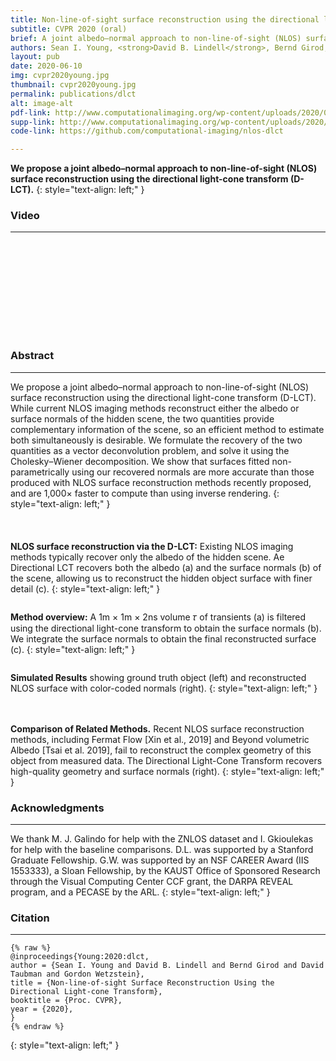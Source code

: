 ```yaml
---
title: Non-line-of-sight surface reconstruction using the directional light-cone transform 
subtitle: CVPR 2020 (oral)
brief: A joint albedo–normal approach to non-line-of-sight (NLOS) surface reconstruction using the directional light-cone transform (D-LCT).
authors: Sean I. Young, <strong>David B. Lindell</strong>, Bernd Girod, David Taubman, Gordon Wetzstein
layout: pub 
date: 2020-06-10
img: cvpr2020young.jpg
thumbnail: cvpr2020young.jpg
permalink: publications/dlct
alt: image-alt
pdf-link: http://www.computationalimaging.org/wp-content/uploads/2020/03/dlct_cvpr2020.pdf 
supp-link: http://www.computationalimaging.org/wp-content/uploads/2020/03/dlct_supplement_cvpr2020.pdf
code-link: https://github.com/computational-imaging/nlos-dlct

---
```


**We propose a joint albedo–normal approach to non-line-of-sight (NLOS) surface reconstruction using the directional light-cone transform (D-LCT).**
{: style="text-align: left;" }

### Video
- - -
<div class="embed-responsive embed-responsive-16by9">
<iframe class="embed-responsive-item" src="" src="https://www.youtube.com/embed/9ezA5ycHXDA" frameborder="0" allow="accelerometer; autoplay; encrypted-media; gyroscope; picture-in-picture" allowfullscreen></iframe>
</div>


### Abstract
- - -
We propose a joint albedo–normal approach to non-line-of-sight (NLOS) surface reconstruction using the directional light-cone transform (D-LCT). While current NLOS imaging methods reconstruct either the albedo or surface normals of the hidden scene, the two quantities provide complementary information of the scene, so an efficient method to estimate both simultaneously is desirable. We formulate the recovery of the two quantities as a vector deconvolution problem, and solve it using the Cholesky–Wiener decomposition. We show that surfaces fitted non-parametrically using our recovered normals are more accurate than those produced with NLOS surface reconstruction methods recently proposed, and are 1,000× faster to compute than using inverse rendering.
{: style="text-align: left;" }

<img src="" src="/assets/img/publication/cvpr2020young/dlct_1.jpg" style="padding: 0px;" class="img-fluid" alt="">
<img src="" src="/assets/img/publication/cvpr2020young/dlct_2.jpg" style="padding: 10px;" class="img-fluid" alt="">

**NLOS surface reconstruction via the D-LCT:** Existing NLOS imaging methods typically recover only the albedo of the hidden scene. Ae Directional LCT recovers both the albedo (a) and the surface normals (b) of the scene, allowing us to reconstruct the hidden object surface with finer detail (c).
{: style="text-align: left;" }

<img src="" src="/assets/img/publication/cvpr2020young/dlct_3.jpg" style="padding: 0px;" class="img-fluid" alt="">

**Method overview:** A 1m × 1m × 2ns volume 𝜏 of transients (a) is filtered using the directional light-cone transform to obtain the surface normals (b). We integrate the surface normals to obtain the final reconstructed surface (c).
{: style="text-align: left;" }

<div class="row">
<div class="col-xs-6 col-md-3 col-md-offset-3 mx-auto">
<img src="" src="/assets/img/publication/cvpr2020young/bunny_gt.jpg" class="img-fluid" alt="">
</div>
<div class="col-xs-6 col-md-3 mx-auto">
<img src="" src="/assets/img/publication/cvpr2020young/bunny.gif" class="img-fluid" alt="">
</div>
</div>
<div class="row">
<div class="col-xs-6 col-md-3 col-md-offset-3 mx-auto">
<img src="" src="/assets/img/publication/cvpr2020young/serapis_gt.jpg" class="img-fluid" alt="">
</div>
<div class="col-xs-6 col-md-3 mx-auto">
<img src="" src="/assets/img/publication/cvpr2020young/serapis.gif" class="img-fluid" alt="">
</div>
</div>
<div class="row">
<div class="col-xs-6 col-md-3 col-md-offset-3 mx-auto">
<img src="" src="/assets/img/publication/cvpr2020young/discobulus_gt.jpg" class="img-fluid" alt="">
</div>
<div class="col-xs-6 col-md-3 mx-auto">
<img src="" src="/assets/img/publication/cvpr2020young/discobulus.gif" class="img-fluid" alt="">
</div>
</div>

**Simulated Results** showing ground truth object (left) and reconstructed NLOS surface with color-coded normals (right).
{: style="text-align: left;" }

<div class="col-md-12">
<img src="" src="/assets/img/publication/cvpr2020young/dlct_comparison.jpg" style="padding: 10px;" class="img-fluid" alt="">
</div>

**Comparison of Related Methods.** Recent NLOS surface reconstruction methods, including Fermat Flow [Xin et al., 2019] and Beyond volumetric Albedo [Tsai et al. 2019], fail to reconstruct the complex geometry of this object from measured data. The Directional Light-Cone Transform recovers high-quality geometry and surface normals (right).
{: style="text-align: left;" }

### Acknowledgments
- - -
We thank M. J. Galindo for help with the ZNLOS dataset and I. Gkioulekas for help with the baseline comparisons. D.L. was supported by a Stanford Graduate Fellowship. G.W. was supported by an NSF CAREER Award (IIS 1553333), a Sloan Fellowship, by the KAUST Office of Sponsored Research through the Visual Computing Center CCF grant, the DARPA REVEAL program, and a PECASE by the ARL.
{: style="text-align: left;" }

### Citation
- - -
```
{% raw %}
@inproceedings{Young:2020:dlct,
author = {Sean I. Young and David B. Lindell and Bernd Girod and David Taubman and Gordon Wetzstein},
title = {Non-line-of-sight Surface Reconstruction Using the Directional Light-cone Transform},
booktitle = {Proc. CVPR},
year = {2020},
}
{% endraw %}
```
{: style="text-align: left;" }
